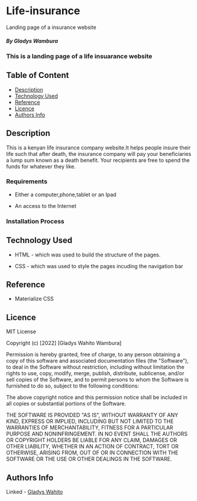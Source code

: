 # Life-insurance
Landing page of a insurance website

##### By Gladys Wambura
### This is a landing page of a life insuarance website

## Table of Content

+ [Description](#description)
+ [Technology Used](#technology-used)
+ [Reference](#reference)
+ [Licence](#licence)
+ [Authors Info](#author-Info)

## Description
<p>This is a kenyan life insurance company website.It helps people insure their life such that after death, the insurance company will pay your beneficiaries a lump sum known as a death benefit. Your recipients are free to spend the funds for whatever they like.</p>

### Requirements

* Either a computer,phone,tablet or an Ipad

* An access to the Internet

### Installation Process

## Technology Used
* HTML - which was used to build the structure of the pages.

* CSS - which was used to style the pages incuding the navigation bar

## Reference
* Materialize CSS
## Licence

MIT License

Copyright (c) [2022] [Gladys Wahito Wambura]

Permission is hereby granted, free of charge, to any person obtaining a copy
of this software and associated documentation files (the "Software"), to deal
in the Software without restriction, including without limitation the rights
to use, copy, modify, merge, publish, distribute, sublicense, and/or sell
copies of the Software, and to permit persons to whom the Software is
furnished to do so, subject to the following conditions:

The above copyright notice and this permission notice shall be included in all
copies or substantial portions of the Software.

THE SOFTWARE IS PROVIDED "AS IS", WITHOUT WARRANTY OF ANY KIND, EXPRESS OR
IMPLIED, INCLUDING BUT NOT LIMITED TO THE WARRANTIES OF MERCHANTABILITY,
FITNESS FOR A PARTICULAR PURPOSE AND NONINFRINGEMENT. IN NO EVENT SHALL THE
AUTHORS OR COPYRIGHT HOLDERS BE LIABLE FOR ANY CLAIM, DAMAGES OR OTHER
LIABILITY, WHETHER IN AN ACTION OF CONTRACT, TORT OR OTHERWISE, ARISING FROM,
OUT OF OR IN CONNECTION WITH THE SOFTWARE OR THE USE OR OTHER DEALINGS IN THE
SOFTWARE.


## Authors Info

Linked - [Gladys Wahito](https://www.linkedin.com/in/gladys-wahito-3480a01ab/)
